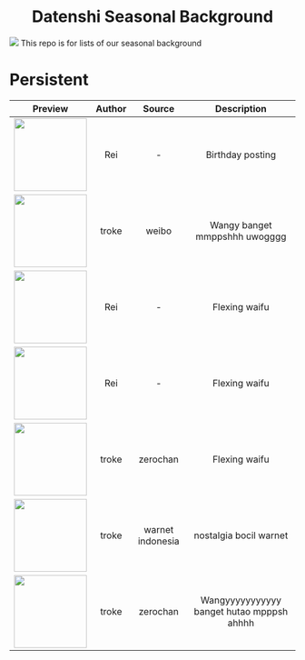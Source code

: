 <h1 align="center">Datenshi Seasonal Background</h1>
<img src="https://cdn.discordapp.com/attachments/874910377937354763/892767466990751764/SD3AR7K1.png">
This repo is for lists of our seasonal background


# Persistent

| Preview | Author | Source | Description |
| :-: | :-: | :-: | :-: |
| <img src="https://assets.datenshi.pw/seasonal/default/20210715_syaro.png" width=128 height=128> | Rei | - | Birthday posting |
| <img src="https://assets.datenshi.pw/seasonal/default/jqmcf1mru1v51.jpg" width=128 height=128> | troke | weibo | Wangy banget mmppshhh uwogggg |
| <img src="https://assets.datenshi.pw/seasonal/default/300457-mmk.png" width=128 height=128> | Rei | - | Flexing waifu |
| <img src="https://assets.datenshi.pw/seasonal/default/rankomanko.png" width=128 height=128> | Rei | - | Flexing waifu |
| <img src="https://assets.datenshi.pw/seasonal/default/eriri.jpg" width=128 height=128> | troke | zerochan | Flexing waifu |
| <img src="https://assets.datenshi.pw/seasonal/default/billing_warnet.jpg" width=128 height=128> | troke | warnet indonesia | nostalgia bocil warnet |
| <img src="https://assets.datenshi.pw/seasonal/default/hu_tao_birthday.jpg" width=128 height=128> | troke | zerochan | Wangyyyyyyyyyyy banget hutao mpppsh ahhhh |
